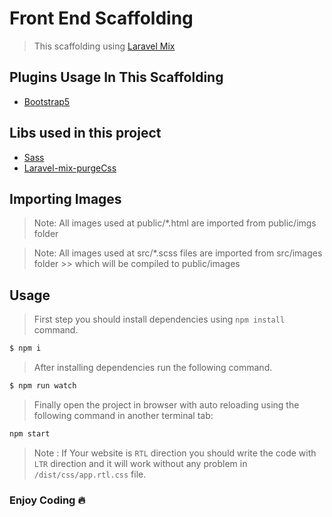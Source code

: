 # Front End Scaffolding

> This scaffolding using [Laravel Mix](https://laravel-mix.com)

## Plugins Usage In This Scaffolding
* [Bootstrap5](https://getbootstrap.com/docs/5.0/getting-started/introduction/)

## Libs used in this project
* [Sass](https://sass-lang.com/)
* [Laravel-mix-purgeCss](https://laravel-mix.com/extensions/purgecss)

## Importing Images 
> Note: All images used at public/*.html are imported from public/imgs folder

> Note: All images used at src/*.scss files are imported from src/images folder >> which will be compiled to public/images 

## Usage
> First step you should install dependencies using `npm install` command.
```bash
$ npm i
```
> After installing dependencies run the following command.
```bash
$ npm run watch
```

> Finally open the project in browser with auto reloading using the following command in another terminal tab:
```bash
npm start
```


> Note : If Your website is `RTL` direction you should write the code with `LTR` direction and it will work without any problem in `/dist/css/app.rtl.css` file.  

### Enjoy Coding 🔥